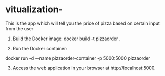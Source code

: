 # vitualization-
This is the app which will tell you the price of pizza based on certain input from the user
1. Build the Docker image:
docker build -t pizzaorder .

2. Run the Docker container:

docker run -d --name pizzaorder-container -p 5000:5000 pizzaorder

3. Access the web application in your browser at http://localhost:5000.
